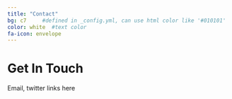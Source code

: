 ```yaml
---
title: "Contact"
bg: c7     #defined in _config.yml, can use html color like '#010101'
color: white  #text color
fa-icon: envelope 
---
```


# Get In Touch

Email, twitter links here
